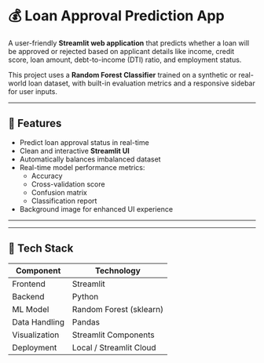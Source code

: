 # 💰 Loan Approval Prediction App

A user-friendly **Streamlit web application** that predicts whether a loan will be approved or rejected based on applicant details like income, credit score, loan amount, debt-to-income (DTI) ratio, and employment status.

This project uses a **Random Forest Classifier** trained on a synthetic or real-world loan dataset, with built-in evaluation metrics and a responsive sidebar for user inputs.

---

## 🧠 Features

- Predict loan approval status in real-time
- Clean and interactive **Streamlit UI**
- Automatically balances imbalanced dataset
- Real-time model performance metrics:
  - Accuracy
  - Cross-validation score
  - Confusion matrix
  - Classification report
- Background image for enhanced UI experience

---


---

## 🧰 Tech Stack

| Component      | Technology           |
|----------------|----------------------|
| Frontend       | Streamlit            |
| Backend        | Python               |
| ML Model       | Random Forest (sklearn) |
| Data Handling  | Pandas               |
| Visualization  | Streamlit Components |
| Deployment     | Local / Streamlit Cloud |




